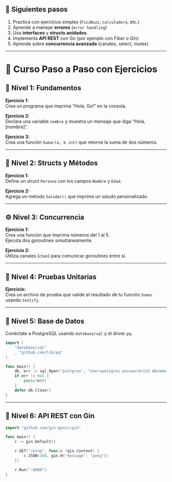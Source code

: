 ## 🧭 Siguientes pasos

1. Practica con ejercicios simples (`FizzBuzz`, `calculadora`, etc.)
2. Aprende a manejar **errores** (`error handling`)
3. Usa **interfaces** y **structs anidados**
4. Implementa **API REST** con Go (por ejemplo con *Fiber* o *Gin*)
5. Aprende sobre **concurrencia avanzada** (canales, select, mutex)

---

# 🧩 Curso Paso a Paso con Ejercicios

## 🏁 Nivel 1: Fundamentos

**Ejercicio 1:**  
Crea un programa que imprima “Hola, Go!” en la consola.

**Ejercicio 2:**  
Declara una variable `nombre` y muestra un mensaje que diga “Hola, [nombre]”.

**Ejercicio 3:**  
Crea una función `Sumar(a, b int)` que retorne la suma de dos números.

---

## 🧱 Nivel 2: Structs y Métodos

**Ejercicio 1:**  
Define un struct `Persona` con los campos `Nombre` y `Edad`.

**Ejercicio 2:**  
Agrega un método `Saludar()` que imprima un saludo personalizado.

---

## ⚙️ Nivel 3: Concurrencia

**Ejercicio 1:**  
Crea una función que imprima números del 1 al 5.  
Ejecuta dos goroutines simultáneamente.

**Ejercicio 2:**  
Utiliza canales (`chan`) para comunicar goroutines entre sí.

---

## 🧪 Nivel 4: Pruebas Unitarias

**Ejercicio:**  
Crea un archivo de prueba que valide el resultado de tu función `Sumar` usando `testify`.

---

## 🐘 Nivel 5: Base de Datos

Conéctate a PostgreSQL usando `database/sql` y el driver `pq`.

```go
import (
    "database/sql"
    _ "github.com/lib/pq"
)

func main() {
    db, err := sql.Open("postgres", "user=postgres password=123 dbname=test sslmode=disable")
    if err != nil {
        panic(err)
    }
    defer db.Close()
}
```

---

## 🧠 Nivel 6: API REST con Gin

```go
import "github.com/gin-gonic/gin"

func main() {
    r := gin.Default()

    r.GET("/ping", func(c *gin.Context) {
        c.JSON(200, gin.H{"message": "pong"})
    })

    r.Run(":8080")
}
```